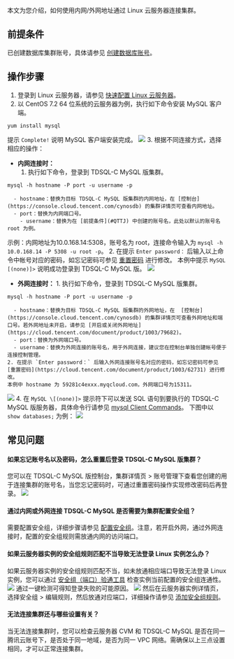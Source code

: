 本文为您介绍，如何使用内网/外网地址通过 Linux 云服务器连接集群。

## 前提条件[](id:QTTJ)
已创建数据库集群账号，具体请参见 [创建数据库账号](https://cloud.tencent.com/document/product/1003/62730)。

## 操作步骤
1. 登录到 Linux 云服务器，请参见 [快速配置 Linux 云服务器](https://cloud.tencent.com/document/product/1003/79661)。
2. 以 CentOS 7.2 64 位系统的云服务器为例，执行如下命令安装 MySQL 客户端。
```
yum install mysql
```
提示 `Complete!` 说明 MySQL 客户端安装完成。
![](https://main.qcloudimg.com/raw/16c77e28c40ae9be9a182b1c61843ecd.png)
3. 根据不同连接方式，选择相应的操作：
 - **内网连接时：**
    1. 执行如下命令，登录到 TDSQL-C MySQL 版集群。
```
mysql -h hostname -P port -u username -p
```
      - hostname：替换为目标 TDSQL-C MySQL 版集群的内网地址，在 [控制台](https://console.cloud.tencent.com/cynosdb) 的集群详情页可查看内网地址。
      - port：替换为内网端口号。
		- username：替换为在 [前提条件](#QTTJ) 中创建的账号名，此处以默认的账号名 root 为例。
示例：内网地址为10.0.168.14:5308，账号名为 root，连接命令输入为 `mysql -h 10.0.168.14 -P 5308 -u root -p`。
    2. 在提示 `Enter password：` 后输入以上命令中帐号对应的密码，如忘记密码可参见 [重置密码](https://cloud.tencent.com/document/product/1003/62731) 进行修改。
    本例中提示 `MySQL [(none)]>` 说明成功登录到 TDSQL-C MySQL 版。
   ![](https://main.qcloudimg.com/raw/83b8a95cf4b99919b5899510691289b4.png)
   - **外网连接时：**
    1. 执行如下命令，登录到 TDSQL-C MySQL 版集群。
```
mysql -h hostname -P port -u username -p
```
      - hostname：替换为目标 TDSQL-C MySQL 版集群的外网地址，在  [控制台](https://console.cloud.tencent.com/cynosdb) 的集群详情页可查看外网地址和端口号。若外网地址未开启，请参见 [开启或关闭外网地址](https://cloud.tencent.com/document/product/1003/79682)。
      - port：替换为外网端口号。
      - username：替换为外网连接的账号名，用于外网连接，建议您在控制台单独创建帐号便于连接控制管理。
    2. 在提示 `Enter password：` 后输入外网连接账号名对应的密码，如忘记密码可参见 [重置密码](https://cloud.tencent.com/document/product/1003/62731) 进行修改。
    本例中 hostname 为 59281c4exxx.myqcloud.com，外网端口号为15311。
![](https://main.qcloudimg.com/raw/16839344da3a588be93d814de224277a.png)
4. 在 `MySQL \[(none)]>` 提示符下可以发送 SQL 语句到要执行的 TDSQL-C MySQL 版服务器，具体命令行请参见 [mysql Client Commands](https://dev.mysql.com/doc/refman/5.7/en/mysql-commands.html)。
下图中以 `show databases;` 为例：
![](//mc.qcloudimg.com/static/img/76b4346a84f7388ae263dc6c09220fc0/image.png)

## 常见问题
#### 如果忘记账号名以及密码，怎么重置后登录 TDSQL-C MySQL 版集群？
您可以在 TDSQL-C MySQL 版控制台，集群详情页 > 账号管理下查看您创建的用于连接集群的账号名，当您忘记密码时，可通过重置密码操作实现修改密码后再登录。
![](https://qcloudimg.tencent-cloud.cn/raw/aa0aebe262c7b0d2f26e4218cafeefed.png)

#### 通过内网或外网连接 TDSQL-C MySQL 是否需要为集群配置安全组？
需要配置安全组，详细步骤请参见 [配置安全组](https://cloud.tencent.com/document/product/1003/62745)。注意，若开启外网，通过外网连接时，配置的安全组规则需放通内网的访问端口。

#### 如果云服务器实例的安全组规则匹配不当导致无法登录 Linux 实例怎么办？
如果云服务器实例的安全组规则匹配不当，如未放通相应端口导致无法登录 Linux 实例，您可以通过 [安全组（端口）验通工具](https://console.cloud.tencent.com/vpc/helper) 检查实例当前配置的安全组连通性。
![](https://main.qcloudimg.com/raw/9fc46a7133fdb07b631876cd9fa4c253.png)
通过一键检测可得知登录失败的可能原因。
![](https://qcloudimg.tencent-cloud.cn/raw/f0eccdbd666a04e73de610d42d3e3b49.png)
然后在云服务器实例详情页，选择安全组 > 编辑规则，然后放通对应端口，详细操作请参见 [添加安全组规则](https://cloud.tencent.com/document/product/213/39740)。

#### 无法连接集群还与哪些设置有关？
当无法连接集群时，您可以检查云服务器 CVM 和 TDSQL-C MySQL 是否在同一腾讯云账号下，是否处于同一地域，是否为同一 VPC 网络。需确保以上三点设置相同，才可以正常连接集群。



